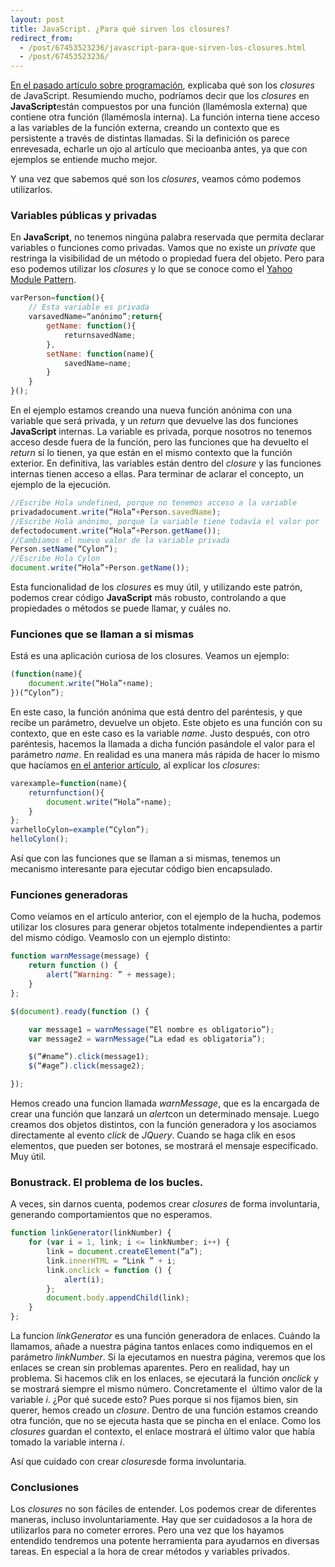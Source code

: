 ```yaml
---
layout: post
title: JavaScript. ¿Para qué sirven los closures?
redirect_from:
  - /post/67453523236/javascript-para-que-sirven-los-closures.html
  - /post/67453523236/
---
```


[En el pasado artículo sobre
programación](https://www.charlascylon.com/post/66767656253/javascript-que-son-los-closures "Enlace a artículo de explicación de los closures"),
explicaba qué son los *closures* de JavaScript. Resumiendo mucho,
podríamos decir que los *closures* en **JavaScript**están compuestos por
una función (llamémosla externa) que contiene otra función (llamémosla
interna). La función interna tiene acceso a las variables de la función
externa, creando un contexto que es persistente a través de distintas
llamadas. Si la definición os parece enrevesada, echarle un ojo al
artículo que mecioanba antes, ya que con ejemplos se entiende mucho
mejor.

Y una vez que sabemos qué son los *closures*, veamos cómo podemos
utilizarlos.

### Variables públicas y privadas

En **JavaScript**, no tenemos ningúna palabra reservada que permita
declarar variables o funciones como privadas. Vamos que no existe un
*private* que restringa la visibilidad de un método o propiedad fuera del
objeto. Pero para eso podemos utilizar los *closures* y lo que se conoce
como el [Yahoo Module
Pattern](http://yuiblog.com/blog/2007/06/12/module-pattern/).

```javascript
varPerson=function(){
    // Esta variable es privada
    varsavedName=“anónimo”;return{
        getName: function(){
            returnsavedName;
        },
        setName: function(name){
            savedName=name;
        }
    }
}();
```

En el ejemplo estamos creando una nueva función anónima con una
variable que será privada, y un *return* que devuelve las dos funciones
**JavaScript** internas. La variable es privada, porque nosotros no
tenemos acceso desde fuera de la función, pero las funciones que ha
devuelto el *return* sí lo tienen, ya que están en el mismo contexto que
la función exterior. En definitiva, las variables están dentro del
*closure* y las funciones internas tienen acceso a ellas. Para terminar
de aclarar el concepto, un ejemplo de la ejecución.

```javascript
//Escribe Hola undefined, porque no tenemos acceso a la variable
privadadocument.write(“Hola”+Person.savedName);
//Escribe Hola anónimo, porque la variable tiene todavía el valor por
defectodocument.write(“Hola”+Person.getName());
//Cambiamos el nuevo valor de la variable privada
Person.setName(“Cylon”);
//Escribe Hola Cylon
document.write(“Hola”+Person.getName());
```

Esta funcionalidad de los *closures* es muy útil, y utilizando este
patrón, podemos crear código **JavaScript** más robusto, controlando a
que propiedades o métodos se puede llamar, y cuáles no.

### Funciones que se llaman a si mismas

Está es una aplicación curiosa de los closures. Veamos un ejemplo:

```javascript
(function(name){
    document.write(“Hola”+name);
})(“Cylon”);
```

En este caso, la función anónima que está dentro del paréntesis, y que
recibe un parámetro, devuelve un objeto. Este objeto es una función con
su contexto, que en este caso es la variable *name*. Justo después, con
otro paréntesis, hacemos la llamada a dicha función pasándole el valor
para el parámetro *name*. En realidad es una manera más rápida de hacer
lo mismo que hacíamos [en el anterior
artículo](https://www.charlascylon.com/post/66767656253/javascript-que-son-los-closures "enlace a artículo sobre closures"),
al explicar los *closures*:

```javascript
varexample=function(name){
    returnfunction(){
        document.write(“Hola”+name);
    }
};
varhelloCylon=example(“Cylon”);
helloCylon();
```

Así que con las funciones que se llaman a si mismas, tenemos un
mecanismo interesante para ejecutar código bien encapsulado.

### Funciones generadoras

Como veíamos en el artículo anterior, con el ejemplo de la hucha,
podemos utilizar los closures para generar objetos totalmente
independientes a partir del mismo código. Veamoslo con un ejemplo
distinto:

```javascript
function warnMessage(message) {
    return function () {
        alert(“Warning: ” + message);
    }
};

$(document).ready(function () {

    var message1 = warnMessage(“El nombre es obligatorio”);
    var message2 = warnMessage(“La edad es obligatoria”);

    $(“#name”).click(message1);
    $(“#age”).click(message2);

});
```

Hemos creado una funcion llamada *warnMessage*, que es la encargada de
crear una función que lanzará un *alert*con un determinado mensaje.
Luego creamos dos objetos distintos, con la función generadora y los
asociamos directamente al evento *click* de *JQuery*. Cuando se haga clik
en esos elementos, que pueden ser botones, se mostrará el mensaje
especificado. Muy útil.

### Bonustrack. El problema de los bucles.

A veces, sin darnos cuenta, podemos crear *closures* de forma
involuntaria, generando comportamientos que no esperamos.

```javascript
function linkGenerator(linkNumber) {
    for (var i = 1, link; i <= linkNumber; i++) {
        link = document.createElement(“a”);
        link.innerHTML = “Link ” + i;
        link.onclick = function () {
            alert(i);
        };
        document.body.appendChild(link);
    }
};
```

La funcion *linkGenerator* es una función generadora de enlaces. Cuándo
la llamamos, añade a nuestra página tantos enlaces como indiquemos en el
parámetro *linkNumber*. Si la ejecutamos en nuestra página, veremos que
los enlaces se crean sin problemas aparentes. Pero en realidad, hay un
problema. Si hacemos clik en los enlaces, se ejecutará la función
*onclick* y se mostrará siempre el mismo número. Concretamente el  último
valor de la variable *i*. ¿Por qué sucede esto? Pues porque si nos
fijamos bien, sin querer, hemos creado un *closure*. Dentro de una
función estamos creando otra función, que no se ejecuta hasta que se
pincha en el enlace. Como los *closures* guardan el contexto, el enlace
mostrará el último valor que había tomado la variable interna *i*.

Así que cuidado con crear *closures*de forma involuntaria.

### Conclusiones

Los *closures* no son fáciles de entender. Los podemos crear de
diferentes maneras, incluso involuntariamente. Hay que ser cuidadosos a
la hora de utilizarlos para no cometer errores. Pero una vez que los
hayamos entendido tendremos una potente herramienta para ayudarnos en
diversas tareas. En especial a la hora de crear métodos y variables
privados.



